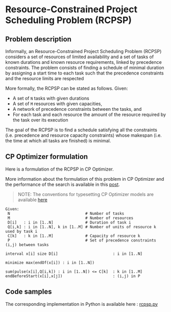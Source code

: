 # Resource-Constrained Project Scheduling Problem (RCPSP)

## Problem description

Informally, an Resource-Constrained Project Scheduling Problem (RCPSP) considers a set of resources of limited availability and a set of tasks of known durations and known resource requirements, linked by precedence constraints. The problem consists of finding a schedule of minimal duration by assigning a start time to each task such that the precedence constraints and the resource limits are respected

More formally, the RCPSP can be stated as follows. Given:

   * A set of `N` tasks with given durations
   * A set of `M` resources with given capacities,
   * A network of precedence constraints between the tasks, and
   * For each task and each resource the amount of the resource required by the task over its execution

The goal of the RCPSP is to find a schedule satisfying all the constraints (i.e. precedence and resource capacity constraints) whose makespan (i.e. the time at which all tasks are finished) is minimal.

## CP Optimizer formulation

Here is a formulation of the RCPSP in CP Optimizer. 

More information about the formulation of this problem in CP Optimizer and the performance of the search is available in this [post](https://ibm.biz/CPO_RCPSP).

> NOTE: The conventions for typesetting CP Optimizer models are available [here](../../../typeset_models/README.md)

```
Given:
 N                                 # Number of tasks
 M                                 # Number of resources
 D[i]   : i in [1..N]              # Duration of task i
 Q[i,k] : i in [1..N], k in [1..M] # Number of units of resource k used by task i
 C[k]   : k in [1..M]              # Capacity of resource k
 P                                 # Set of precedence constraints (i,j) between tasks

interval x[i] size D[i]                        : i in [1..N]

minimize max(endOf(x[i]) : i in [1..N])

sum(pulse(x[i],Q[i,k]) : i in [1..N]) <= C[k]  : k in [1..M]
endBeforeStart(x[i],x[j])                      : (i,j) in P
```


## Code samples

The corresponding implementation in Python is available here : [rcpsp.py](python/rcpsp.py)
